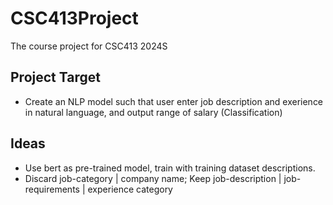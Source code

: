 # CSC413Project
The course project for CSC413 2024S

## Project Target
- Create an NLP model such that user enter job description and exerience in natural language, and output range of salary (Classification)

## Ideas
- Use bert as pre-trained model, train with training dataset descriptions.
- Discard job-category | company name; Keep job-description | job-requirements | experience category 
